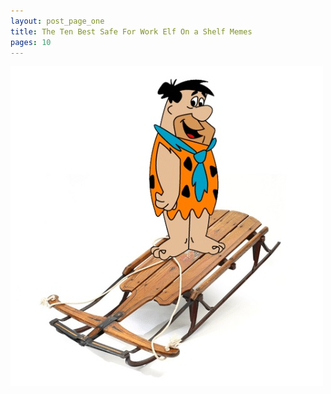 ```yaml
---
layout: post_page_one
title: The Ten Best Safe For Work Elf On a Shelf Memes
pages: 10
---
```


![Fred on a Sled](/images/youve-heard-of-elf-on-a-shelf/fred-on-a-sled.jpg)
